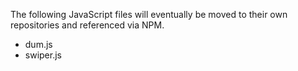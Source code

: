 The following JavaScript files will eventually be moved to their own repositories and referenced via NPM.

- dum.js
- swiper.js